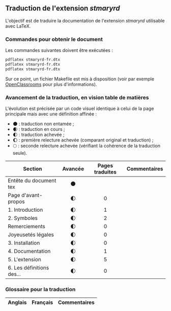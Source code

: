 ## Traduction de l'extension *stmaryrd*

L'objectif est de traduire la documentation de l'extension *stmaryrd* utilisable avec LaTeX. 


### Commandes pour obtenir le document

Les commandes suivantes doivent être exécutées :

```bash
pdflatex stmaryrd-fr.dtx
pdflatex stmaryrd-fr.dtx
pdflatex stmaryrd-fr.dtx
```

Sur ce point, un fichier Makefile est mis à disposition (voir par exemple [OpenClassrooms](https://openclassrooms.com/courses/compilez-sous-gnu-linux#/id/r-1130480) pour plus d'informations).


### Avancement de la traduction, en vision table de matières

L'évolution est précisée par un code visuel identique à celui de la page principale mais avec une définition affinée :

- :new_moon: : traduction non entamée ;
- :waxing_crescent_moon: : traduction en cours ;
- :first_quarter_moon: : traduction achevée ;
- :waxing_gibbous_moon: : première relecture achevée (comparant original et traduction) ; 
- :full_moon: : seconde relecture achevée (vérifiant la cohérence de la traduction seule).

Section                       | Avancée                | Pages traduites | Commentaires 
----------------------------- | :--------------------: | :-------------: | -------------------------
Entête du document tex        | :new_moon:             |                 |
Page d'avant-propos           | :first_quarter_moon:   | 0               | 
1. Introduction               | :first_quarter_moon:   | 1               |
2. Symboles                   | :first_quarter_moon:   | 2               |
Remerciements                 | :first_quarter_moon:   | 0               |
Joyeusetés légales            | :first_quarter_moon:   | 0               |
3. Installation               | :first_quarter_moon:   | 0               |
4. Documentation              | :first_quarter_moon:   | 1               |
5. L'extension                | :first_quarter_moon:   | 5               |
6. Les définitions des...     | :first_quarter_moon:   | 0               |


### Glossaire pour la traduction

Anglais                | Français                                       | Commentaires 
---------------------- | ---------------------------------------------- | -------------------------------
